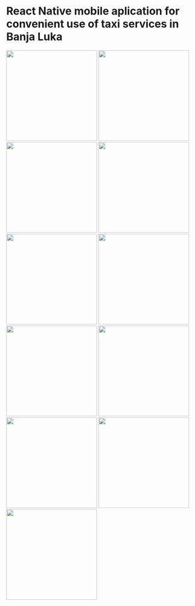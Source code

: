 <h1>React Native mobile aplication for convenient use of taxi services in Banja Luka</h1>

<div>
  <img width="240" src="https://github.com/stefandovedan22/taxi-bl/assets/115324772/3015264a-45e5-438b-a078-7ba2fe293a1e"/>
  <img width="240" src="https://github.com/stefandovedan22/taxi-bl/assets/115324772/9c05e49e-23c7-4a3a-bc18-edd94db23b7d"/>
  <img width="240" src="https://github.com/stefandovedan22/taxi-bl/assets/115324772/8659b5d3-92aa-4d95-8881-8b6c5ced9861"/>
  <img width="240" src="https://github.com/stefandovedan22/taxi-bl/assets/115324772/2e6e19ee-aae4-4f15-8333-0e72c0fe8373"/>
  <img width="240" src="https://github.com/stefandovedan22/taxi-bl/assets/115324772/a1223518-5615-430b-96c0-307de3a1c3e7"/>
  <img width="240" src="https://github.com/stefandovedan22/taxi-bl/assets/115324772/e75d3b6d-881b-4638-97ea-ee777b7a6665"/>
  <img width="240" src="https://github.com/stefandovedan22/taxi-bl/assets/115324772/6fe1c7b3-6b12-4979-ae15-f8febeb81b31"/>
  <img width="240" src="https://github.com/stefandovedan22/taxi-bl/assets/115324772/5710be54-2ce4-4b04-8bad-6ff78d7e2fda"/>
  <img width="240" src="https://github.com/stefandovedan22/taxi-bl/assets/115324772/02036048-c16e-4a9e-a99b-38276b1d16aa"/>
  <img width="240" src="https://github.com/stefandovedan22/taxi-bl/assets/115324772/b552e383-e04d-413c-9717-01d3bf087915"/>
  <img width="240" src="https://github.com/stefandovedan22/taxi-bl/assets/115324772/c9648841-8fd7-4a3d-9ada-791ff3284d84"/>
<div/>
